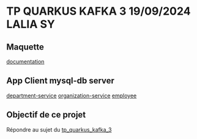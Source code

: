 # TP QUARKUS KAFKA 3 19/09/2024 LALIA SY

## Maquette
[documentation](./documentation/)


## App Client mysql-db server
[department-service](./department/)
[organization-service](./organization-service/)
[employee](./employee/)

## Objectif de ce projet
Répondre au sujet du [tp_quarkus_kafka_3](./tp_quarkus_kafka_3.md/)
